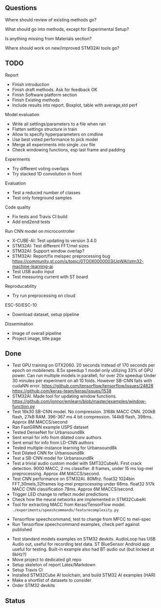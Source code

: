 
## Questions

Where should review of existing methods go?

What should go into methods, except for Experimental Setup?

Is anything missing from Materials section?

Where should work on new/improved STM32AI tools go?

## TODO


Report


- Finish introduction
- Finish draft methods. Ask for feedback OK
- Finish Software platform section
- Finish Existing methods
- Include results into report. Boxplot, table with average,std perf


Model evaluation

- Write all settings/parameters to a file when ran
- Flatten settings structure in train
- Allow to specify hyperparameters on cmdline
- Use best voted performance to pick model
- Merge all experiments into single .csv file
- Check windowing functions, esp last frame and padding


Experiments

- Try different voting overlaps
- Try stacked 1D convolution in front 

Evaluation

- Test a reduced number of classes
- Test only foreground samples

Code quality

- Fix tests and Travis CI build
- Add end2end tests

Run CNN model on microcontroller

- X-CUBE-AI: Test updating to version 3.4.0 
- STM32AI: Test different FFT/mel sizes
- STM32AI: Support window overlap?
- STM32AI: Report/fix melspec preprocessing bug
https://community.st.com/s/topic/0TO0X0000003iUqWAI/stm32-machine-learning-ai
- Test USB audio input
- Test measuring current with ST board

Reproducability

- Try run preprocessing on cloud

ESC-50/ESC-10

- Download dataset, setup pipeline

Dissemination

- Image of overall pipeline
- Project image, title page


## Done

- Test GPU training on GTX2060.
20 seconds instead of 170 seconds per epoch on mobilenets. 8.5x speedup
1 model only utilizing 33% of GPU power. Can run multiple models in parallell, for over 20x speedup
Under 30 minutes per experiment on all 10 folds.
However SB-CNN fails with cudaNN error.
https://github.com/tensorflow/tensorflow/issues/24828
https://github.com/keras-team/keras/issues/1538
- STM32AI. Made tool for updating window functions.
https://github.com/jonnor/emlearn/blob/master/examples/window-function.py
- Test 16k30 SB-CNN model.
No compression. 3168k MACC CNN. 200kB flash, 27kB RAM. 396-367 ms
4 bit compression. 144kB flash, 398ms. Approx 8M MACCS/second
- Ran FastGRNN example USPS dataset
- Tested DenseNet for Urbansound8k
- Sent email for info from dilated conv authors 
- Sent email for info from LD-CNN authors
- Tested multiple-instance learning for Urbansound8k
- Test Dilated CNN for Urbansound8k
- Test a SB-CNN model for Urbansound8k
- Test a trivial audio custom model with SMT32CubeAI.
First crack detection.
9000 MACC, 2 ms classifier. 8 frames, under 15 ms log-mel preprocessing.
Approx 4M MACCS/second.
- Test CNN performance on STM32AI. 80Mhz.
float32 1024bin FFT,30mels,32frames log-mel preprocessing under 68ms.
float32 517k MACC CNN classification 78ms. Approx 6M MACCS/second.
- Trigger LED change to reflect model predictions
- Check how the neural networks are implemented in STM32CubeAI
- Tool for extracting MACC from Keras/TensorFlow model. `./experiments/speechcommands/featurecomplexity.py`
* Tensorflow speechcommand, test to change from MFCC to mel-spec
* Run Tensorflow speechcommand examples, check perf against published
- Test standard models examples on STM32 devkits.
AudioLoop has USB Audio out, useful for recording test data.
ST BlueSensor Android app useful for testing.
Built-in example also had BT audio out (but locked at 8kHz?)
- Move project to dedicated git repo
- Setup skeleton of report Latex/Markdown
- Setup Travis CI
- Installed STM32Cube AI toolchain, and build STM32 AI examples (HAR)
- Make a shortlist of datasets to consider
- Order STM32 devkits


## Status




